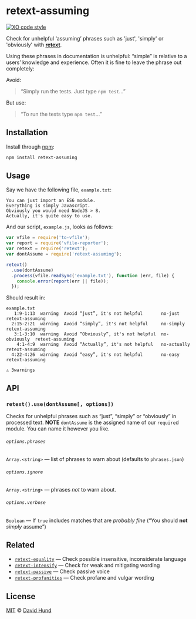 # retext-assuming

[![XO code style](https://img.shields.io/badge/code_style-XO-5ed9c7.svg)](https://github.com/sindresorhus/xo)


Check for unhelpful ‘assuming’ phrases such as 'just', 'simply' or 'obviously' with [**retext**][retext].

Using these phrases in documentation is unhelpful: “simple” is relative to a users’ knowledge and experience. Often it is fine to leave the phrase out completely:

Avoid:
> “Simply run the tests. Just type `npm test`…”

But use:

> “To run the tests type `npm test`…”


## Installation

Install through [npm][]:

```bash
npm install retext-assuming
```

## Usage

Say we have the following file, `example.txt`:

```text
You can just import an ES6 module.
Everything is simply Javascript.
Obviously you would need NodeJS > 8.
Actually, it's quite easy to use.
```

And our script, `example.js`, looks as follows:

```javascript
var vfile = require('to-vfile');
var report = require('vfile-reporter');
var retext = require('retext');
var dontAssume = require('retext-assuming');

retext()
  .use(dontAssume)
  .process(vfile.readSync('example.txt'), function (err, file) {
    console.error(report(err || file));
  });
```

Should result in:

```text
example.txt
   1:9-1:13  warning  Avoid “just”, it's not helpful       no-just       retext-assuming
  2:15-2:21  warning  Avoid “simply”, it's not helpful     no-simply     retext-assuming
   3:1-3:10  warning  Avoid “Obviously”, it's not helpful  no-obviously  retext-assuming
    4:1-4:9  warning  Avoid “Actually”, it's not helpful   no-actually   retext-assuming
  4:22-4:26  warning  Avoid “easy”, it's not helpful       no-easy       retext-assuming

⚠ 3warnings
```

## API

### `retext().use(dontAssume[, options])`

Checks for unhelpful phrases such as “just”, “simply” or “obviously” in processed text.
**NOTE** `dontAssume` is the assigned name of our `require`d module. You can name it however you like.

###### `options.phrases`

`Array.<string>` — list of phrases to warn about (defaults to `phrases.json`)

###### `options.ignore`

`Array.<string>` — phrases _not_ to warn about.

###### `options.verbose`

`Boolean` — If `true` includes matches that are _probably fine_ (“You should **not** *simply* assume”)

## Related

*   [`retext-equality`](https://github.com/wooorm/retext-equality)
    — Check possible insensitive, inconsiderate language
*   [`retext-intensify`](https://github.com/wooorm/retext-intensify)
    — Check for weak and mitigating wording
*   [`retext-passive`](https://github.com/wooorm/retext-passive)
    — Check passive voice
*   [`retext-profanities`](https://github.com/wooorm/retext-profanities)
    — Check profane and vulgar wording

## License

[MIT][license] © [David Hund][author]

<!-- Definitions -->

[npm]: https://docs.npmjs.com/cli/install

[license]: LICENSE

[author]: https://valuedstandards.com

[retext]: https://github.com/wooorm/retext
